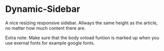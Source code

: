# Dynamic-Sidebar
A nice resizing responsive sidebar. Allways the same height as the article, no matter how much content there are.

Extra note:
Make sure that the body onload funtion is marked up when you use exernal fonts for example google fonts.
